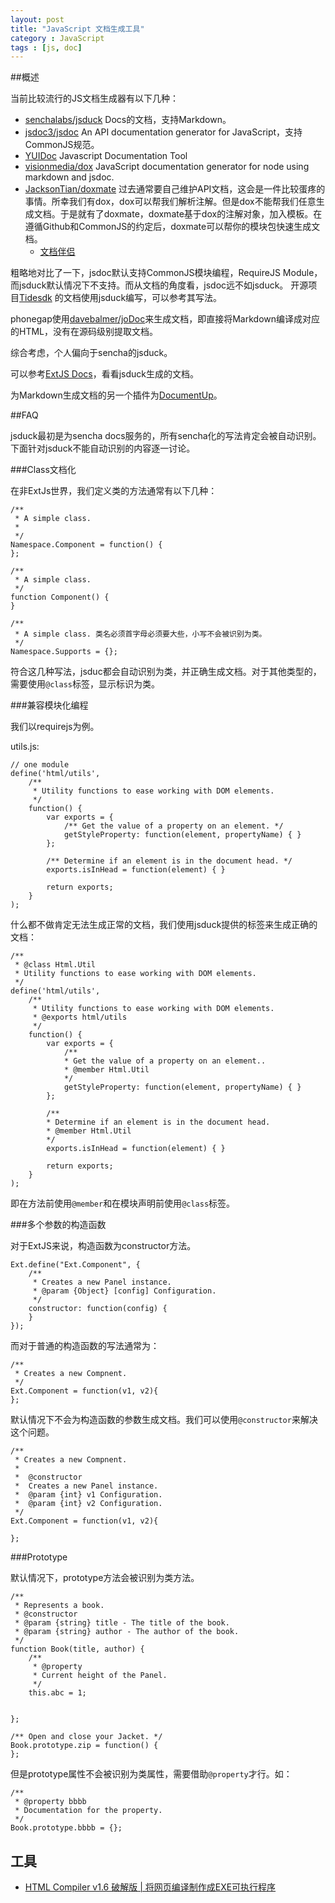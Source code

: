 ```yaml
---
layout: post
title: "JavaScript 文档生成工具"
category : JavaScript
tags : [js, doc]
--- 
```

##概述

当前比较流行的JS文档生成器有以下几种：

- [senchalabs/jsduck](https://github.com/senchalabs/jsduck/wiki 生成类似Extjs) Docs的文档，支持Markdown。
- [jsdoc3/jsdoc](https://github.com/jsdoc3/jsdoc) An API documentation generator for JavaScript，支持CommonJS规范。
- [YUIDoc](http://yui.github.io/yuidoc/) Javascript Documentation Tool 
- [visionmedia/dox](https://github.com/visionmedia/dox) JavaScript documentation generator for node using markdown and jsdoc.
- [JacksonTian/doxmate](https://github.com/JacksonTian/doxmate) 过去通常要自己维护API文档，这会是一件比较蛋疼的事情。所幸我们有dox，dox可以帮我们解析注解。但是dox不能帮我们任意生成文档。于是就有了doxmate，doxmate基于dox的注解对象，加入模板。在遵循Github和CommonJS的约定后，doxmate可以帮你的模块包快速生成文档。
	+ [文档伴侣](http://html5ify.com/doxmate)


粗略地对比了一下，jsdoc默认支持CommonJS模块编程，RequireJS Module，而jsduck默认情况下不支持。而从文档的角度看，jsdoc远不如jsduck。
开源项目[Tidesdk](http://www.tidesdk.org/) 的文档使用jsduck编写，可以参考其写法。

phonegap使用[davebalmer/joDoc](https://github.com/davebalmer/jodoc)来生成文档，即直接将Markdown编译成对应的HTML，没有在源码级别提取文档。

综合考虑，个人偏向于sencha的jsduck。

可以参考[ExtJS Docs](http://docs.sencha.com/extjs/4.2.2/)，看看jsduck生成的文档。

为Markdown生成文档的另一个插件为[DocumentUp](http://documentup.com/)。

<!--more-->

##FAQ

jsduck最初是为sencha docs服务的，所有sencha化的写法肯定会被自动识别。下面针对jsduck不能自动识别的内容逐一讨论。

###Class文档化

在非ExtJs世界，我们定义类的方法通常有以下几种：


	/**
	 * A simple class.
	 * 
	 */
	Namespace.Component = function() {
	};

	/**
	 * A simple class.
	 */
	function Component() {
	}

	/**
	 * A simple class. 类名必须首字母必须要大些，小写不会被识别为类。
	 */
	Namespace.Supports = {};

符合这几种写法，jsduc都会自动识别为类，并正确生成文档。对于其他类型的，需要使用`@class`标签，显示标识为类。

###兼容模块化编程

我们以requirejs为例。

utils.js:

	// one module
	define('html/utils',
	    /** 
	     * Utility functions to ease working with DOM elements.
	     */
	    function() {
	        var exports = {
	            /** Get the value of a property on an element. */
	            getStyleProperty: function(element, propertyName) { }
	        };
	        
	        /** Determine if an element is in the document head. */
	        exports.isInHead = function(element) { }
	        
	        return exports;
	    }
	);

什么都不做肯定无法生成正常的文档，我们使用jsduck提供的标签来生成正确的文档：

	/** 
	 * @class Html.Util
	 * Utility functions to ease working with DOM elements.
	 */
	define('html/utils',
	    /** 
	     * Utility functions to ease working with DOM elements.
	     * @exports html/utils
	     */
	    function() {
	        var exports = {
				/** 
				* Get the value of a property on an element..
				* @member Html.Util
				*/
				getStyleProperty: function(element, propertyName) { }
	        };
	        
			/** 
			* Determine if an element is in the document head.
			* @member Html.Util
			*/
			exports.isInHead = function(element) { }
	        
	        return exports;
	    }
	);

即在方法前使用`@member`和在模块声明前使用`@class`标签。

###多个参数的构造函数

对于ExtJS来说，构造函数为constructor方法。

	Ext.define("Ext.Component", {
	    /**
	     * Creates a new Panel instance.
	     * @param {Object} [config] Configuration.
	     */
	    constructor: function(config) {
	    }
	});

而对于普通的构造函数的写法通常为：

	/**
	 * Creates a new Compnent.
	 */
	Ext.Component = function(v1, v2){
	};

默认情况下不会为构造函数的参数生成文档。我们可以使用`@constructor`来解决这个问题。

	/**
	 * Creates a new Compnent.
	 *
	 *  @constructor
	 *  Creates a new Panel instance.
	 *  @param {int} v1 Configuration.
	 *  @param {int} v2 Configuration.
	 */
	Ext.Component = function(v1, v2){

	};

###Prototype

默认情况下，prototype方法会被识别为类方法。

	/**
	 * Represents a book.
	 * @constructor
	 * @param {string} title - The title of the book.
	 * @param {string} author - The author of the book.
	 */
	function Book(title, author) {
		/**
		 * @property
		 * Current height of the Panel.
		 */
		this.abc = 1;

		
	};

	/** Open and close your Jacket. */
	Book.prototype.zip = function() {
	};

但是prototype属性不会被识别为类属性，需要借助`@property`才行。如：

	/**
	 * @property bbbb
	 * Documentation for the property.
	 */
	Book.prototype.bbbb = {};

## 工具

- [HTML Compiler v1.6 破解版 | 将网页编译制作成EXE可执行程序](http://www.ttrar.com/html/HTML-Compiler.html)